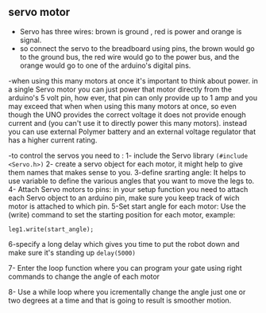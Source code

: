 ## servo motor
- Servo has three wires: brown is ground , red is power and orange is signal.
- so connect the servo to the breadboard using pins, the brown would go to the ground bus, the red wire would go to the power bus, and the orange would go to one of the arduino's digital pins.

-when using this many motors at once it's important to think about power. in a single Servo motor you can just power that motor directly from the arduino's 5 volt pin, how ever, that pin can only provide up to 1 amp and you may exceed that when when using this many motors at once, so even though the UNO provides the correct voltage it does not provide enough current and (you can't use it to directly power this many motors). instead you can use external Polymer battery and an external voltage regulator that has a higher current rating.

-to control the servos you need to :
1- include the Servo library ```(#include <Servo.h>)```
2- create a servo object for each motor, it might help to give them names that makes sense to you.
3-define srarting angle: It helps to use variable to define the various angles that you want to move the legs to.
4- Attach Servo motors to pins: in your setup function you need to attach each Servo object to an arduino pin, make sure you keep track of wich motor is attached to which pin.
5-Set start angle for each motor: Use the (write) command to set the starting position for each motor, example:
```
leg1.write(start_angle);
```

6-specify a long delay which gives you time to put the robot down and make sure it's standing up  ```delay(5000)```

7- Enter the loop function where you can program your gate using right commands to change the angle of each motor

8- Use a while loop where you icrementally change the angle just one or two degrees at a time and that is going to result is smoother motion.
